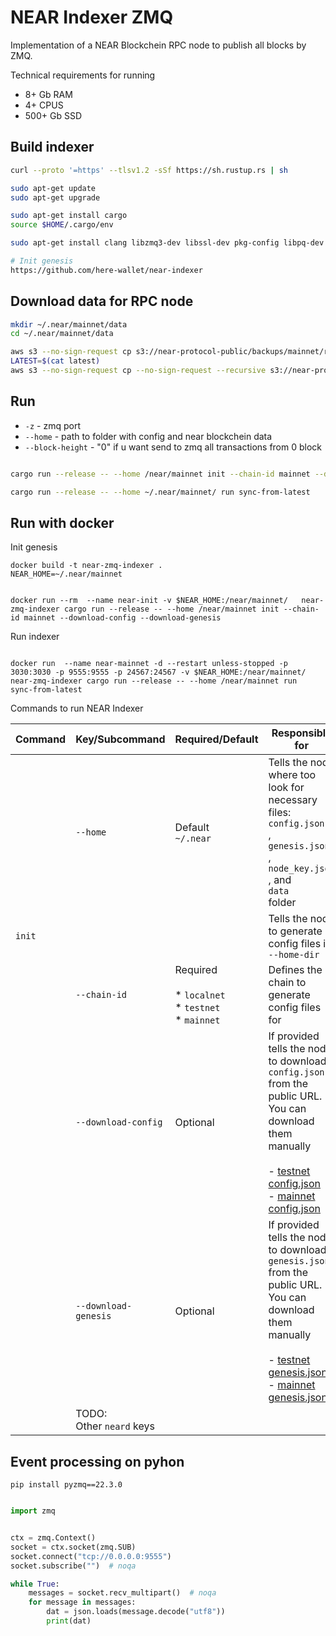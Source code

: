 NEAR Indexer ZMQ
==================================

Implementation of a NEAR Blockchein RPC node to publish all blocks by ZMQ. 

Technical requirements for running

- 8+ Gb RAM
- 4+ CPUS
- 500+ Gb SSD


## Build indexer

```bash
curl --proto '=https' --tlsv1.2 -sSf https://sh.rustup.rs | sh

sudo apt-get update
sudo apt-get upgrade

sudo apt-get install cargo
source $HOME/.cargo/env

sudo apt-get install clang libzmq3-dev libssl-dev pkg-config libpq-dev build-essential awscli git -y

# Init genesis
https://github.com/here-wallet/near-indexer

```


## Download data for RPC node

```bash
mkdir ~/.near/mainnet/data
cd ~/.near/mainnet/data

aws s3 --no-sign-request cp s3://near-protocol-public/backups/mainnet/rpc/latest .
LATEST=$(cat latest)
aws s3 --no-sign-request cp --no-sign-request --recursive s3://near-protocol-public/backups/mainnet/rpc/$LATEST . 

```


## Run

- `-z` - zmq port
- `--home` - path to folder with config and near blockchein data
- `--block-height` - "0" if u want send to zmq all transactions from 0 block
```bash

cargo run --release -- --home /near/mainnet init --chain-id mainnet --download-config	--download-genesis

cargo run --release -- --home ~/.near/mainnet/ run sync-from-latest

```


## Run with docker

Init genesis

```
docker build -t near-zmq-indexer .
NEAR_HOME=~/.near/mainnet


docker run --rm  --name near-init -v $NEAR_HOME:/near/mainnet/   near-zmq-indexer cargo run --release -- --home /near/mainnet init --chain-id mainnet --download-config	--download-genesis	
```

Run indexer

```

docker run  --name near-mainnet -d --restart unless-stopped -p 3030:3030 -p 9555:9555 -p 24567:24567 -v $NEAR_HOME:/near/mainnet/  near-zmq-indexer cargo run --release -- --home /near/mainnet run  sync-from-latest

```

Commands to run NEAR Indexer

| Command 	| Key/Subcommand               	| Required/Default                                                 	| Responsible for                                                                                                                                                                                                                                                                                                                                                         	|
|---------	|--------------------------	|------------------------------------------------------------------	|-------------------------------------------------------------------------------------------------------------------------------------------------------------------------------------------------------------------------------------------------------------------------------------------------------------------------------------------------------------------------	|
|         	| `--home`                 	| Default <br>`~/.near`                                            	| Tells the node where too look for necessary files: <br>`config.json`<br>, <br>`genesis.json`<br>, <br>`node_key.json`<br>, and <br>`data`<br> folder                                                                                                                                                                                                                    	|
| `init`  	|                              	|                                                                  	| Tells the node to generate config files in `--home-dir`                                                                                                                                                                                                                                                                                                                 	|
|         	| `--chain-id`                 	| Required<br><br>  * `localnet`<br>  * `testnet`<br>  * `mainnet` 	| Defines the chain to generate config files for                                                                                                                                                                                                                                                                                                                          	|
|         	| `--download-config`          	| Optional                                                         	| If provided tells the node to download `config.json` from the public URL. You can download them manually<br><br> - [testnet config.json](https://s3-us-west-1.amazonaws.com/build.nearprotocol.com/nearcore-deploy/testnet/config.json)<br> - [mainnet config.json](https://s3-us-west-1.amazonaws.com/build.nearprotocol.com/nearcore-deploy/mainnet/config.json)      	|
|         	| `--download-genesis`         	| Optional                                                         	| If provided tells the node to download `genesis.json` from the public URL. You can download them manually<br><br> - [testnet genesis.json](https://s3-us-west-1.amazonaws.com/build.nearprotocol.com/nearcore-deploy/testnet/genesis.json)<br> - [mainnet genesis.json](https://s3-us-west-1.amazonaws.com/build.nearprotocol.com/nearcore-deploy/mainnet/genesis.json) 	|
|         	| TODO:<br>Other `neard` keys  	|   



## Event processing on pyhon

`pip install pyzmq==22.3.0`

```python

import zmq


ctx = zmq.Context()
socket = ctx.socket(zmq.SUB)
socket.connect("tcp://0.0.0.0:9555")
socket.subscribe("")  # noqa

while True:
    messages = socket.recv_multipart()  # noqa
    for message in messages:
        dat = json.loads(message.decode("utf8"))
        print(dat)
```